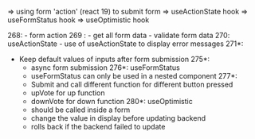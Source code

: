 => using form 'action' (react 19) to submit form 
=> useActionState hook
=> useFormStatus hook
=> useOptimistic hook

268: 
    - form action
269 : 
    - get all form data 
    - validate form data 
270: useActionState 
    - use of useActionState to display error messages 
271*: 
- Keep default values of inputs after form submission
275*: 
  - async form submission 
276*: useFormStatus
  - useFormStatus can only be used in a nested component
277*:
  - Submit and call different function for different button pressed
  - upVote for up function
  - downVote for down function
280*: useOptimistic
  - should be called inside a form
  - change the value in display before updating backend
  - rolls back if the backend failed to update